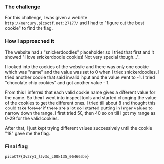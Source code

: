 ### The challenge
For this challenge, I was given a website `http://mercury.picoctf.net:27177/` and I had to "figure out the best cookie" to find the flag.

### How I approached it 
The website had a "snickerdoodles" placeholder so I tried that first and it showed "I love snickerdoodle cookies! Not very special though...". 

I looked into the cookies of the website and there was only one cookie which was "name" and the value was set to 0 when I tried snickerdoodles. I tried another cookie that said invalid input and the value went to -1. I tried "chocolate chip cookies" and got another value - 1.

From this I inferred that each valid cookie name gives a different value for the name. So then I went into inspect tools and started changing the value of the cookies to get the different ones. I tried till about 8 and thought this could take forever if there are a lot so I started putting in larger values to narrow down the range. I first tried 50, then 40 so on till I got my range as 0-29 for the valid cookies.

After that, I just kept trying different values successively until the cookie "18" gave me the flag.

### Final flag
`picoCTF{3v3ry1_l0v3s_c00k135_064663be}`
